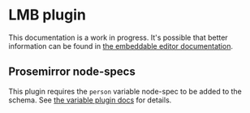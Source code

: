 # LMB plugin

This documentation is a work in progress.
It's possible that better information can be found in [the embeddable editor documentation](https://github.com/lblod/frontend-embeddable-notule-editor/tree/master/docs/plugins).

## Prosemirror node-specs

This plugin requires the `person` variable node-spec to be added to the schema. See [the variable
plugin docs](variable.md) for details.
